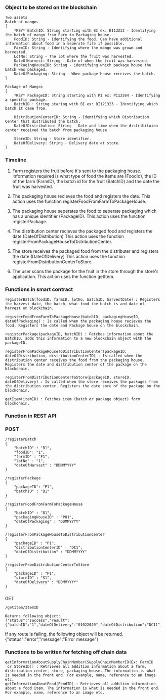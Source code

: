 ### Object to be stored on the blockchain
```
Two assets 
Batch of mangos
{
    *KEY* BatchID: String starting with BI ex: BI13232 - Identifying the batch of mango from Farm to Packaging house.
    FoodID: String - Identifying the food. Can have additional information about food in a seperate file if possible.
    FarmID: String - Identifying where the mango was grown and harvested.
    LotNo: String - The lot where the fruit was harvested.
    DateOfHarvest: String - Date of when the fruit was harvested.
    PackagingHouseID: String - identifying which package house the batch was packaged.
    DateOfPackaging: String - When package house receives the batch.
}

Package of Mangos
{
    *KEY* PackageID: String starting with PI ex: PI12584 - Identifying a specific package.
    BatchID : String staring with BI ex: BI121323 - Identifying which batch it came from.
    
    DistributionCenterID: String - Identifying which Distribution Center that distributed the batch.
    DateOfDistribution: String - Date and time when the distribituion center received the batch from packaging house.

    StoreID: String - Store identifier.
	DateOfDelivery: String - Delivery date at store.
}
```

### Timeline
1. Farm registers the fruit before it's sent to the packaging house. Information required is what type of food the items are (FoodId), the ID of the farm (FarmID), the batch id for the fruit (BatchID) and the date the fruit was harvested.

2. The packaging house recieves the food and registers the date. This action uses the function registerFoodFromFarmToPackageHouse.

3. The packaging house seperates the food to seperate packaging which has a unique identifier (PackageID). 
This action uses the function registerPackage.

4. The distribution center recieves the packaged food and registers the date (DateOfDistribution)
This action uses the function registerFromPackageHouseToDistributionCenter.

5. The store receives the packaged food from the distributer and registers the date (DateOfDelivery)
This action uses the function registerFromDistributionCenterToStore.

6.  The user scans the package for the fruit in the store through the store's application. This action uses the function getItem.

###  Functions in smart contract
```
registerBatch(foodID, farmID, lotNo, batchID, harvestDate) : Registers the harvest date, the batch, what food the batch is and date of harvest on blockchain.

registerFoodFromFarmToPackageHouse(batchID, packagingHouseID, dateOfPackaging) : Is called when the packaging house recieves the food. Registers the date and Package house on the blockchain.

registerPackage(packageID, batchID) : Fetches information about the BatchID, adds this information to a new blockchain object with the packageID.

registerFromPackageHouseToDistributionCenter(packageID, dateOfDistribution, distributionCenterID) : Is called when the distribution center receives the food from the packaging house. Registers the date and distribution center of the package on the blockchain.

registerFromDistributionCenterToStore(packageID, storeID, dateOfDelivery) : Is called when the store receives the packages from the distribution center. Registers the date sore of the package on the blockchain.

getItem(itemID) : Fetches item (batch or package object) form blockchain.
```

### Function in REST API

### POST
```
/registerBatch 
{ 
	"batchID" : "B1", 
	"foodID": "1",
	"farmID" : "F1",
	"lotNo" : "1",
	"dateOfHarvest" : "DDMMYYYY"
}
```

```
/registerPackage 
{ 
	"packageID": "P1",
	"batchID" : "B1"
}
```

```
/registerFoodFromFarmToPackageHouse 
{ 
	"batchID" : "B1",
	"packagingHouseID" : "PH1",
	"dateOfPackaging" : "DDMMYYYY"
}
```

```
/registerFromPackageHouseToDistributionCenter 
{ 
	"packageID" : "P1",
	"distributionCenterID" : "DC1",
	"dateOfDistribution" : "DDMMYYYY"
}
```

```
/registerFromDistributionCenterToStore 
{ 
	"packageID" : "P1",
	"storeID" : "S1",
	"dateOfDelivery" : "DDMMYYYY"
}
```

###
GET
```
/getItem/ItemID  

Returns following object:
{"status":"success","result":{"batchID":"1","dateOfDelivery":"01022020","dateOfDistribution":"DCI1","distributionCenterID":"01022020","packageID":"PI1","storeID":"SI11"}}
```

If any route is failing, the following object will be returned.
{"status":"error","message":"Error message"}

### Functions to be written for fetching off chain data
```
getInformationAboutSupplyChainMember(SupplyChainMemberID(Ex: FarmID
 or StoreID)) : Retrieves all addition information about a farm, distribution center, store, packaging house. The information is what is needed in the front end. For example, name, reference to an image etc.
getInformationAboutFood(FoodID) : Retrieves all addition information about a food item. The information is what is needed in the front end. For example, name, reference to an image etc.
```
